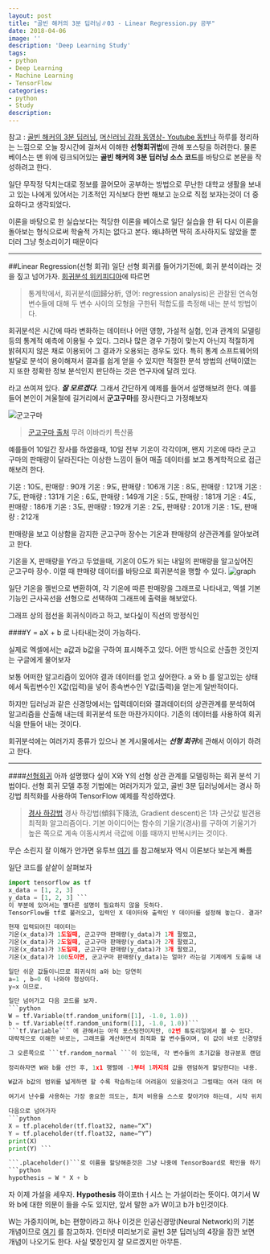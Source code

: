 ```yaml
---
layout: post
title: "골빈 해커의 3분 딥러닝∥03 - Linear Regression.py 공부"
date: 2018-04-06
image: ''
description: 'Deep Learning Study'
tags:
- python
- Deep Learning
- Machine Learning
- TensorFlow
categories:
- python
- Study
description: 
---
```

참고 : [골빈 해커의 3분 딥러닝](https://github.com/golbin/TensorFlow-Tutorials/tree/master/03%20-%20TensorFlow%20Basic), [머신러닝 강좌 동영상- Youtube 동빈나](https://www.youtube.com/watch?v=IhNNpyWKorY)
하루를 정리하는 느낌으로 오늘 장시간에 걸쳐서 이해한 **선형회귀법**에 관해 포스팅을 하려한다. 물론 베이스는 맨 위에 링크되어있는 **골빈 해커의 3분 딥러닝 소스 코드**를 바탕으로 본문을 작성하려고 한다.

일단 무작정 닥치는대로 정보를 끌어모아 공부하는 방법으로 무난한 대학교 생활을 보내고 있는 나에게 있어서는 기초적인 지식보다 한번 해보고 눈으로 직접 보자는것이 더 중요하다고 생각되었다. 

이론을 바탕으로 한 실습보다는 적당한 이론을 베이스로 일단 실습을 한 뒤 다시 이론을 돌아보는 형식으로써 학술적 가치는 없다고 본다. 왜냐하면 딱히 조사하지도 않았을 뿐더러 그냥 헛소리이기 때문이다
- - -
##Linear Regression(선형 회귀)
일단 선형 회귀를 들어가기전에, 회귀 분석이라는 것을 짚고 넘어가자.
[회귀분석 위키피디아](https://ko.wikipedia.org/wiki/%ED%9A%8C%EA%B7%80%EB%B6%84%EC%84%9D)에 따르면
>통계학에서, 회귀분석(回歸分析, 영어: regression analysis)은 관찰된 연속형 변수들에 대해 두 변수 사이의 모형을 구한뒤 적합도를 측정해 내는 분석 방법이다.
>
회귀분석은 시간에 따라 변화하는 데이터나 어떤 영향, 가설적 실험, 인과 관계의 모델링등의 통계적 예측에 이용될 수 있다. 그러나 많은 경우 가정이 맞는지 아닌지 적절하게 밝혀지지 않은 채로 이용되어 그 결과가 오용되는 경우도 있다. 특히 통계 소프트웨어의 발달로 분석이 용이해져서 결과를 쉽게 얻을 수 있지만 적절한 분석 방법의 선택이였는지 또한 정확한 정보 분석인지 판단하는 것은 연구자에 달려 있다.

라고 쓰여져 있다.
***잘 모르겠다.*** 그래서 간단하게 예제를 들어서 설명해보려 한다.
예를들어 본인이 겨울철에 길거리에서 **군고구마**를 장사한다고 가정해보자

![군고구마](https://user-images.githubusercontent.com/37685852/38466098-eaf7b336-3b5e-11e8-9d2e-d44218906ceb.png)
>[군고구마 출처](https://xperience.link/ko/article/%EC%9D%B4%EB%B0%94%EB%9D%BC%ED%82%A4%EC%9D%98-%ED%8A%B9%EC%82%B0%ED%92%88-%EB%A7%9B%EC%9E%88%EC%96%B4%EC%84%9C-%EB%A9%88%EC%B6%9C%EC%88%98-%EC%97%86%EB%8A%94-%EA%B5%B0%EA%B3%A0%EA%B5%AC%EB%A7%88-%ED%8F%AC%ED%85%8C%ED%86%A0%EC%B9%B4%EC%9D%B4%EC%B8%A0%EC%B9%B4) 무려 이바라키 특산품

예를들어 10일간 장사를 하였을때, 10일 전부 기온이 각각이며, 왠지 기온에 따라 군고구마의 판매량이 달라진다는 이상한 느낌이 들어 매출 데이터를 보고 통계학적으로 접근해보려 한다.
> 
기온 : 10도, 판매량 : 90개 
기온 : 9도, 판매량 : 106개
기온 : 8도, 판매량 : 121개 
기온 : 7도, 판매량 : 131개 
기온 : 6도, 판매량 : 149개 
기온 : 5도, 판매량 : 181개 
기온 : 4도, 판매량 : 186개 
기온 : 3도, 판매량 : 192개 
기온 : 2도, 판매량 : 201개 
기온 : 1도, 판매량 : 212개 

판매량을 보고 이상함을 감지한 군고구마 장수는 기온과 판매량의 상관관계를 알아보려고 한다. 

기온을 X, 판매량을 Y라고 두었을때, 기온이 0도가 되는 내일의 판매량을 알고싶어진 군고구마 장수. 이럴 때 판매량 데이터를 바탕으로 회귀분석을 행할 수 있다.
![graph](https://user-images.githubusercontent.com/37685852/38466115-2c81b3d8-3b5f-11e8-8539-18cad172e191.png)

일단 기온을 켈빈으로 변환하여, 각 기온에 따른 판매량을 그래프로 나타내고, 엑셀 기본 기능인 근사곡선을 선형으로 선택하여 그래프에 출력을 해보았다.

그래프 상의 점선을 회귀식이라고 하고, 보다싶이 직선의 방정식인

####Y = aX + b
로 나타내는것이 가능하다.

실제로 엑셀에서는 a값과 b값을 구하여 표시해주고 있다. 어떤 방식으로 산출한 것인지는 구글에게 물어보자

보통 어떠한 알고리즘이 있어야 결과 데이터를 얻고 싶어한다. a 와 b 를 알고있는 상태에서 독립변수인 X값(입력)을 넣어 종속변수인 Y값(출력)을 얻는게 일반적이다.

하지만 딥러닝과 같은 신경망에서는 입력데이터와 결과데이터의 상관관계를 분석하여 알고리즘을 산출해 내는데 회귀분석 또한 마찬가지이다. 기존의 데이터를 사용하여 회귀식을 만들어 내는 것이다.

회귀분석에는 여러가지 종류가 있으나 본 게시물에서는 ***선형 회귀***에 관해서 이야기 하려고 한다.
  
  
  
- - -
  
  
####[선형회귀](https://ko.wikipedia.org/wiki/%EC%84%A0%ED%98%95_%ED%9A%8C%EA%B7%80)
아까 설명했다 싶이 X와 Y의 선형 상관 관계를 모델링하는 회귀 분석 기법이다.
선형 회귀 모델 추정 기법에는 여러가지가 있고, 골빈 3분 딥러닝에서는 경사 하강법 최적화를 사용하여 TensorFlow 예제를 작성하였다.
> [경사 하강법](https://ko.wikipedia.org/wiki/%EA%B2%BD%EC%82%AC_%ED%95%98%EA%B0%95%EB%B2%95)
> 경사 하강법(傾斜下降法, Gradient descent)은 1차 근삿값 발견용 최적화 알고리즘이다. 기본 아이디어는 함수의 기울기(경사)를 구하여 기울기가 높은 쪽으로 계속 이동시켜서 극값에 이를 때까지 반복시키는 것이다.

무슨 소린지 잘 이해가 안가면 유투브 [여기](https://www.youtube.com/watch?v=YK9PNTJ_aFA&feature=youtu.be&t=2m11s) 를 참고해보자
역시 이론보다 보는게 빠름

일단 코드를 샅샅이 살펴보자
```python
import tensorflow as tf
x_data = [1, 2, 3]
y_data = [1, 2, 3] ```
이 부분에 있어서는 별다른 설명이 필요하지 않을 듯하다.
TensorFlow를 tf로 불러오고, 입력인 X 데이터와 출력인 Y 데이터를 설정해 놓는다. 결과적으로 말한다면 이 소스코드는 X와  Y와의 상관관계에서 임의의 X값에 대해서는 어떤 결과 Y값이 나오는가 에 대해 학습하는 프로그래밍이다

현재 입력되어진 데이터는 
기온(x_data)가 1도일때, 군고구마 판매량(y_data)가 1개 팔렸고,  
기온(x_data)가 2도일때, 군고구마 판매량(y_data)가 2개 팔렸고, 
기온(x_data)가 3도일때, 군고구마 판매량(y_data)가 3개 팔렸고,
기온(x_data)가 100도이면, 군고구마 판매량(y_data)는 얼마? 라는걸 기계에게 도출해 내라는 프로그래밍이다.

일단 쉬운 값들이니므로 회귀식의 a와 b는 당연히 
a=1 , b=0 이 나와야 정상이다.
y=x 이므로.

일단 넘어가고 다음 코드를 보자.
```python
W = tf.Variable(tf.random_uniform([1], -1.0, 1.0)) 
b = tf.Variable(tf.random_uniform([1], -1.0, 1.0))```
```tf.Variable``` 에 관해서는 아직 포스팅전이지만, 02번 튜토리얼에서 볼 수 있다.
대략적으로 이해한 바로는, 그래프를 계산하면서 최적화 할 변수들이며, 이 값이 바로 신경망을 좌우하는 값이라고 한다.

그 오른쪽으로 ```tf.random_normal ```이 있는데, 각 변수들의 초기값을 정규분포 랜덤 값으로 초기화 하는 함수이다.

정리하자면 W와 b를 선언 후, 1x1 행렬에 -1부터 1까지의 값을 랜덤하게 할당한다는 내용.

W값과 b값의 범위를 넓게하면 할 수록 학습하는데 어려움이 있을것이고 그럴때는 여러 대의 머신을 이용하여 병렬 계산을 해야하겠지? 그래서 일단 -1에서 1사이의 랜덤한 수를 할당해 주었다.  틀렸다. 난수 할당은 초기에만 실행되므로 문제없다. 나는 매번 값을 제시할때마다 난수값을 할당하는줄. 하긴 그러면 머신러닝이 아니라 그냥 난수 대입이구나.

여기서 난수를 사용하는 가장 중요한 의도는, 최저 비용을 스스로 찾아가야 하는데, 시작 위치가 매번 프로그램을 실행할 때마다 달라짐에도 불구하고 항상 최저비용을 찾아간다는 것을 보여주기 위함이다. 실제로 -1에서 1사이의 범위의 값이 아니라 상수를 할당해도 머신 러닝은 놀랍게도 저비용의 절편을 찾아간다. 참고

다음으로 넘어가자
```python
X = tf.placeholder(tf.float32, name=“X”)
Y = tf.placeholder(tf.float32, name=“Y”)
print(X)
print(Y) ```

```.placeholder()```로 이름을 할당해준것은 그냥 나중에 TensorBoard로 확인을 하기 위함이라고 써져있다. 별 중요하지 않으니 넘어가자.
```python
hypothesis = W * X + b 
```
자 이제 가설을 세우자. **Hypothesis** 하이포thㅓ시스 는 가설이라는 뜻이다.
여기서 W와 b에 대한 의문이 들을 수도 있지만, 앞서 말한 a가 W이고 b가 b인것이다. 

W는 가중치이며, b는 편향이라고 하나 이것은 인공신경망(Neural Network)의 기본 개념이므로 [여기](https://laonple.blog.me/220489989951) 를 참고하자. 인터넷 미리보기로 골빈 3분 딥러닝의 4장을 잠깐 보면 개념이 나오기도 한다. 사실 몇장인지 잘 모르겠지만 아무튼.

